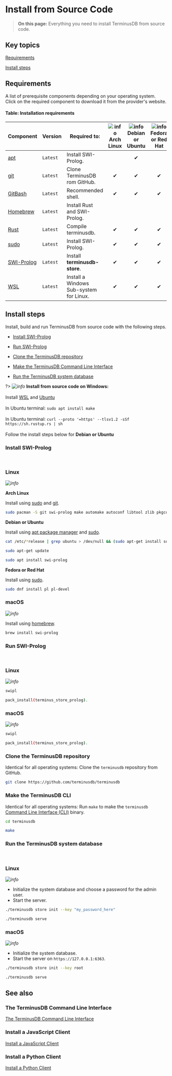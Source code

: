 # Install from Source Code

> **On this page:** Everything you need to install TerminusDB from source code.

## Key topics

[Requirements](#requirements)

[Install steps](#install-steps)

## Requirements

A list of prerequisite components depending on your operating system. Click on the required component to download it from the provider's website.

#### Table: Installation requirements

| Component | Version | Required to: | ![info](../../img/ico/terminusdb-icon-linux.svg)<br>Arch Linux | ![info](../../img/ico/terminusdb-icon-linux.svg)<br>Debian or Ubuntu | ![info](../../img/ico/terminusdb-icon-linux.svg)<br>Fedora or Red Hat | ![info](../../img/ico/terminusdb-icon-apple.svg)<br>macOS<br><br> | ![info](../../img/ico/terminusdb-icon-windows.svg)<br>Windows<br><br> |
| - | - | - | :-: | :-: | :-: | :-: | :-: |
| [apt](https://pkgs.org/download/apt) | `Latest` | Install SWI-Prolog.                               |          | &#10004; |          |          | |
| [git](https://git-scm.com/downloads) | `Latest` | Clone TerminusDB rom GitHub.                      | &#10004; | &#10004; | &#10004; | &#10004; | | 
| [GitBash](https://git-scm.com/downloads) | `Latest` | Recommended shell.                            | &#10004; | &#10004; | &#10004; | &#10004; | &#10004; |
| [Homebrew](https://brew.sh/) | `Latest` | Install Rust and SWI-Prolog.                              |          |          |          | &#10004; | |
| [Rust](https://www.rust-lang.org/tools/install) | `Latest` | Compile terminusdb.                    | &#10004; | &#10004; | &#10004; | &#10004; | &#10004; |
| [sudo](https://www.sudo.ws/download.html) | `Latest` | Install SWI-Prolog.                          | &#10004; | &#10004; | &#10004; |          | |
| [SWI-Prolog](https://www.swi-prolog.org/download/stable) | `Latest` | Install **terminusdb-store**. | &#10004; | &#10004; | &#10004; | &#10004; | |
| [WSL](https://ubuntu.com/wsl) | `Latest` | Install a Windows Sub-system for Linux.                  | &#10004; | &#10004; | &#10004; | &#10004; | &#10004; | 

## Install steps

Install, build and run TerminusDB from source code with the following steps.  

- [Install SWI-Prolog](#install-swi-prolog)

- [Run SWI-Prolog](#run-swi-prolog)

- [Clone the TerminusDB repository](#clone-the-terminusdb-repository)

- [Make the TerminusDB Command Line Interface](#make-the-terminusdb-command-line-interface)

- [Run the TerminusDB system database](#run-the-terminusdb-system-database)

?> <i class="tdb-i">![info](../../img/ico/terminusdb-icon-windows.svg)</i> **Install from source code on Windows:**<br><br>Install [WSL](https://ubuntu.com/wsl) and [Ubuntu](https://ubuntu.com/#download)<br><br>In Ubuntu terminal: `sudo apt install make`<br><br>In Ubuntu terminal: `curl --proto '=https' --tlsv1.2 -sSf https://sh.rustup.rs | sh`<br><br>Follow the install steps below for **Debian or Ubuntu**

### Install SWI-Prolog

<br>

<!-- tabs:start -->

### **Linux**

<i class="tdb-i">![info](../../img/ico/terminusdb-icon-linux.svg)</i>

**Arch Linux**

Install using [sudo](https://www.sudo.ws/download.html) and [git](https://git-scm.com/downloads).

```bash
sudo pacman -S git swi-prolog make automake autoconf libtool zlib pkgconf gcc
```

**Debian or Ubuntu**

Install using [apt package manager](https://pkgs.org/download/apt) and [sudo](https://www.sudo.ws/download.html).

```bash
cat /etc/*release | grep ubuntu > /dev/null && (sudo apt-get install software-properties-common; sudo apt-add-repository ppa:swi-prolog/stable)

sudo apt-get update

sudo apt install swi-prolog
```

**Fedora or Red Hat**

Install using [sudo](https://www.sudo.ws/download.html).

```bash
sudo dnf install pl pl-devel
```

### **macOS**

<i class="tdb-i">![info](../../img/ico/terminusdb-icon-apple.svg)</i>

Install using [homebrew](https://brew.sh/).

```bash
brew install swi-prolog
```

<!-- tabs:end -->

### Run SWI-Prolog

<br>

<!-- tabs:start -->

### **Linux**

<i class="tdb-i">![info](../../img/ico/terminusdb-icon-linux.svg)</i>

```bash
swipl

pack_install(terminus_store_prolog).
```

### **macOS**

<i class="tdb-i">![info](../../img/ico/terminusdb-icon-apple.svg)</i>

```bash
swipl

pack_install(terminus_store_prolog).
```
<!-- tabs:end -->

### Clone the TerminusDB repository

Identical for all operating systems: Clone the `terminusdb` repository from GitHub. 

```bash
git clone https://github.com/terminusdb/terminusdb
```

### Make the TerminusDB CLI

Identical for all operating systems: Run `make` to make the `terminusdb` [Command Line Interface (CLI)](reference/reference-cli) binary. 


```bash
cd terminusdb

make
```

### Run the TerminusDB system database

<br>

<!-- tabs:start -->

### **Linux**

<i class="tdb-i">![info](../../img/ico/terminusdb-icon-linux.svg)</i>

- Initialize the system database and choose a password for the admin user.
- Start the server.  

```bash
./terminusdb store init --key "my_password_here"

./terminusdb serve
```

### **macOS**

<i class="tdb-i">![info](../../img/ico/terminusdb-icon-apple.svg)</i>

- Initialize the system database.
- Start the server on `https://127.0.0.1:6363`.

```bash
./terminusdb store init --key root

./terminusdb serve
```

<!-- tabs:end -->

## See also

### The TerminusDB Command Line Interface

[The TerminusDB Command Line Interface](reference/reference-cli)

### Install a JavaScript Client

[Install a JavaScript Client](install/install-javascript-client)

### Install a Python Client

[Install a Python Client](install/install-python-client)

